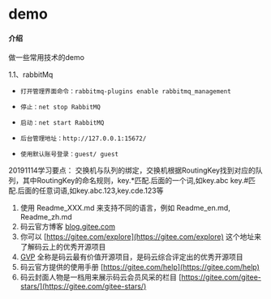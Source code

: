 # demo

#### 介绍
做一些常用技术的demo

1.1、rabbitMq

-     打开管理界面命令：rabbitmq-plugins enable rabbitmq_management
-     停止：net stop RabbitMQ
-     启动：net start RabbitMQ
-     后台管理地址：http://127.0.0.1:15672/
-     使用默认账号登录：guest/ guest

20191114学习要点：
交换机与队列的绑定，交换机根据RoutingKey找到对应的队列，其中RoutingKey的命名规则，key.*匹配.后面的一个词,如key.abc
key.#匹配.后面的任意词语,如key.abc.123,key.cde.123等




1. 使用 Readme\_XXX.md 来支持不同的语言，例如 Readme\_en.md, Readme\_zh.md
2. 码云官方博客 [blog.gitee.com](https://blog.gitee.com)
3. 你可以 [https://gitee.com/explore](https://gitee.com/explore) 这个地址来了解码云上的优秀开源项目
4. [GVP](https://gitee.com/gvp) 全称是码云最有价值开源项目，是码云综合评定出的优秀开源项目
5. 码云官方提供的使用手册 [https://gitee.com/help](https://gitee.com/help)
6. 码云封面人物是一档用来展示码云会员风采的栏目 [https://gitee.com/gitee-stars/](https://gitee.com/gitee-stars/)